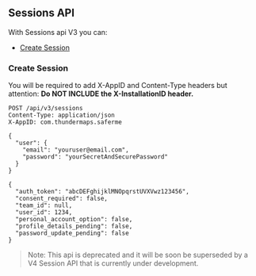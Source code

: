 ## Sessions API
With Sessions api V3 you can:

- [Create Session](#create-session)

### Create Session
You will be required to add X-AppID and Content-Type headers but attention:
**Do NOT INCLUDE the X-InstallationID header.**

```
POST /api/v3/sessions
Content-Type: application/json
X-AppID: com.thundermaps.saferme

{
  "user": {
    "email": "youruser@email.com",
    "password": "yourSecretAndSecurePassword"
  }
}
```

```
{
  "auth_token": "abcDEFghijklMNOpqrstUVXVwz123456",
  "consent_required": false,
  "team_id": null,
  "user_id": 1234,
  "personal_account_option": false,
  "profile_details_pending": false,
  "password_update_pending": false
}
```

> Note: This api is deprecated and it will be soon be superseded by a V4 Session API that is currently under development.
